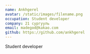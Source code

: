 ```yaml
---
name: Ankhgerel
avatar: /static/images/filename.png
occupation: Student developer
company: 21 сургууль
email: madegod@kakao.com
github: https://github.com/ankhgerel
---
```


Student developer

